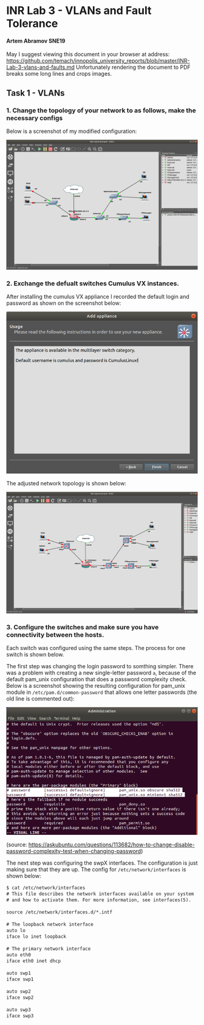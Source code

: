 # INR Lab 3 - VLANs and Fault Tolerance

#### Artem Abramov SNE19

May I suggest viewing this document in your browser at address: 
https://github.com/temach/innopolis_university_reports/blob/master/INR-Lab-3-vlans-and-faults.md
Unfortunately rendering the document to PDF breaks some long lines and crops images.


## Task 1 - VLANs

### 1. Change the topology of your network to as follows, make the necessary configs

Below is a screenshot of my modified configuration:

![lab-2-ipv4-and-ipv6 - GNS3_179](INR-Lab-3-vlans-and-faults.assets/lab-2-ipv4-and-ipv6%20-%20GNS3_179.png)


### 2. Exchange the defualt switches Cumulus VX instances.

After installing the cumulus VX appliance I recorded the default login and password as shown on the screenshot below:

![Add appliance_180](INR-Lab-3-vlans-and-faults.assets/Add%20appliance_180.png)



The adjusted network topology is shown below:

![lab-2-ipv4-and-ipv6 - GNS3_182](INR-Lab-3-vlans-and-faults.assets/lab-2-ipv4-and-ipv6%20-%20GNS3_182.png)

### 3. Configure the switches and make sure you have connectivity between the hosts.

Each switch was configured using the same steps. The process for one switch is shown below.

The first step was changing the login password to somthing simpler.
There was a problem with creating a new single-letter password `a`, because of the default pam_unix configuration that does a password complexity check. Below is a screenshot showing the resulting configuration for pam_unix module in `/etc/pam.d/common-password` that allows one letter passwords (the old line is commented out):

![Administration_184](INR-Lab-3-vlans-and-faults.assets/Administration_184.png)



(source: https://askubuntu.com/questions/113682/how-to-change-disable-password-complexity-test-when-changing-password)

The next step was configuring the swpX interfaces. The configuration is just making sure that they are up. The config for `/etc/network/interfaces` is shown below:
```
$ cat /etc/network/interfaces
# This file describes the network interfaces available on your system
# and how to activate them. For more information, see interfaces(5).

source /etc/network/interfaces.d/*.intf

# The loopback network interface
auto lo
iface lo inet loopback

# The primary network interface
auto eth0
iface eth0 inet dhcp

auto swp1
iface swp1

auto swp2
iface swp2

auto swp3
iface swp3
```

